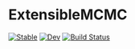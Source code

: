 # ExtensibleMCMC

[![Stable](https://img.shields.io/badge/docs-stable-blue.svg)](https://JuliaDiffusionBayes.github.io/ExtensibleMCMC.jl/stable)
[![Dev](https://img.shields.io/badge/docs-dev-blue.svg)](https://JuliaDiffusionBayes.github.io/ExtensibleMCMC.jl/dev)
[![Build Status](https://travis-ci.com/JuliaDiffusionBayes/ExtensibleMCMC.jl.svg?branch=master)](https://travis-ci.com/JuliaDiffusionBayes/ExtensibleMCMC.jl)

